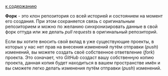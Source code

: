 [к содержанию](./readme.md)

**Форк** - это клон репозитория со всей историей и состоянием на момент его создания. При этом сохраняется связь с оригинальным репозиторием и можно по желанию синхронизировать данные в свой форк оттуда или же делать *pull requests* в оригинальный репозиторий. 

Если вы хотите вносить свой вклад в уже существующие проекты, в которых у нас нет прав на внесения изменений путём отправки (*push*) изменений, вы можете создать своё собственное ответвление (*fork*) проекта. Это означает, что *GitHub* создаст вашу собственную копию проекта, данная копия будет находиться в вашем пространстве имён и вы сможете легко делать изменения путём отправки (*push*) изменений.